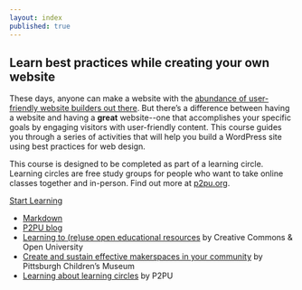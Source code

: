 ```yaml
---
layout: index
published: true
---
```


## Learn best practices while creating your own website

These days, anyone can make a website with the <a href="{{site.baseurl}}/modules/next steps/other-website-builders/">abundance of user-friendly website builders out there</a>. But there’s a difference between having a website and having a **great** website--one that accomplishes your specific goals by engaging visitors with user-friendly content. This course guides you through a series of activities that will help you build a WordPress site using best practices for web design.

This course is designed to be completed as part of a learning circle. Learning circles are free study groups for people who want to take online classes together and in-person. Find out more at [p2pu.org](https://www.p2pu.org/en/).

<a class="btn btn-primary" href="{{site.baseurl}}/modules/plan/introduction/">Start Learning</a>

- [Markdown](https://www.markdownguide.org/)
- [P2PU blog](https://info.p2pu.org/2019/05/16/creating-an-open-course-with-p2pu/)
- [Learning to (re)use open educational resources](http://www.exploerercourse.org/) by Creative Commons & Open University
- [Create and sustain effective makerspaces in your community](http://p2pu.github.io/makingandlearning/) by Pittsburgh Children’s Museum
- [Learning about learning circles](https://p2pu.github.io/facilitate-course/) by P2PU
